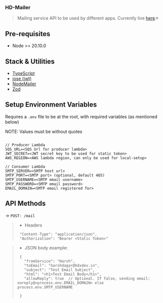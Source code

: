 ### HD-Mailer

> Mailing service API to be used by different apps.
> Currently live [here](https://mailer2.hdxdev.in)↗️

## Pre-requisites

- Node >= 20.10.0

## Stack & Utilities

- [TypeScript](https://www.typescriptlang.org/)
- [jose (jwt)](https://github.com/panva/jose)
- [NodeMailer](https://www.nodemailer.com/)
- [Zod](https://zod.dev/)

## Setup Environment Variables

Requires a `.env` file to be at the root, with required variables (as mentioned below)

NOTE: Values must be without quotes

```

// Producer Lambda
SQS_URL=<SQS Url for producer lambda>
JWT_SECRET=<JWT secret key to be used for static token>
AWS_REGION=<AWS lambda region, can only be used for local-setup>

// Consumer Lambda
SMTP_SERVER=<SMTP host url>
SMTP_PORT=<SMTP port> (optional, default 465)
SMTP_USERNAME=<SMTP email username>
SMTP_PASSWORD=<SMTP email password>
EMAIL_DOMAIN=<SMTP email registered for>
```

## API Methods

-> `POST: /mail`

> - Headers
>
> ```
>  "Content-Type": "application/json",
>  "Authorization": "Bearer <Static Token>"
> ```

> - JSON body example:
>
> ```
>  {
>    "fromService": "Harsh",
>    "toEmail": "harshdagar@hdxdev.in",
>    "subject": "Test Email Subject",
>    "html": "<h1>Test Email Body</h1>",
>    "allowReply": true  // Optional. If false, sending email: noreply@<process.env.EMAIL_DOMAIN> else process.env.SMTP_USERNAME
>
>  }
> ```
